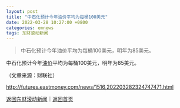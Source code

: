 ```yaml
---
layout: post
title: "中石化预计今年油价平均为每桶100美元"
date: 2022-03-28 10:27:00 +0800
categories: emnews
tags: 东财滚动新闻
---
```

> 中石化预计今年油价平均为每桶100美元，明年为85美元。

<p>中石化预计今年<span id="Info.392"><a href="http://data.eastmoney.com/cjsj/yjtz/default.html" class="infokey">油价</a></span>平均为每桶100美元，明年为85美元。</p><p class="em_media">（文章来源：财联社）</p>

<http://futures.eastmoney.com/news/1516,202203282324747471.html>

[返回东财滚动新闻](//finews.withounder.com/emnews/)｜[返回首页](//finews.withounder.com/)